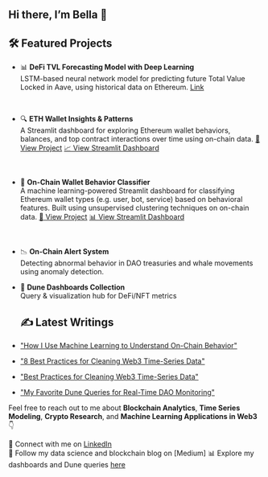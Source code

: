 ## Hi there,  I’m Bella 👋


## 🛠 Featured Projects

- 📊 **DeFi TVL Forecasting Model with Deep Learning**
  <br>  LSTM-based neural network model for predicting future Total Value Locked in Aave, using historical data on Ethereum. [Link](https://github.com/bellatrix-ds/ml-in-crypto/tree/main/02_DeFi_TVL_Forecaster_Aave_Ethereum)

<br>

- 🔍 **ETH Wallet Insights & Patterns**
<br> A Streamlit dashboard for exploring Ethereum wallet behaviors, balances, and top contract interactions over time using on-chain data. [🔗 View Project](https://github.com/bellatrix-ds/blockchain-dashboards-and-visualizations/tree/main/03_Wallet_Canvas)  [📈 View Streamlit Dashboard](https://walletcanvasdashboard.streamlit.app/)

<br>

- 🧠 **On-Chain Wallet Behavior Classifier**  
   A machine learning-powered Streamlit dashboard for classifying Ethereum wallet types (e.g. user, bot, service) based on behavioral features. Built using unsupervised clustering techniques on on-chain data. [🔗 View Project](https://github.com/bellatrix-ds/ml-in-crypto/tree/main/03_Wallet_Identity_Classifier)  [📊 View Streamlit Dashboard](https://onchainwalletprofiler.streamlit.app/)

<br>

- 📉 **On-Chain Alert System**  
  Detecting abnormal behavior in DAO treasuries and whale movements using anomaly detection.

- 📎 **Dune Dashboards Collection**  
  Query & visualization hub for DeFi/NFT metrics


  ## ✍️ Latest Writings

- ["How I Use Machine Learning to Understand On-Chain Behavior"](#)
- ["8 Best Practices for Cleaning Web3 Time-Series Data"](https://medium.com/@bellabahramii/8-best-practices-for-cleaning-web3-time-series-data-2f51f901d428)
- ["Best Practices for Cleaning Web3 Time-Series Data"](#)
- ["My Favorite Dune Queries for Real-Time DAO Monitoring"](#)


Feel free to reach out to me about **Blockchain Analytics**, **Time Series Modeling**, **Crypto Research**, and **Machine Learning Applications in Web3** 👇

💬 Connect with me on [LinkedIn](www.linkedin.com/in/bellabahrami)  
📝 Follow my data science and blockchain blog on [Medium]
📊 Explore my dashboards and Dune queries [here](https://dune.com/bella25)  

